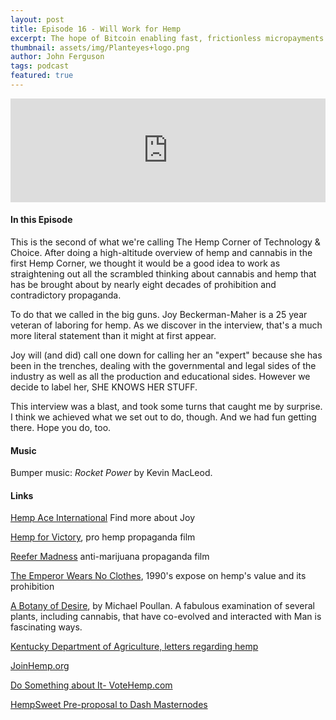 ```yaml
---
layout: post
title: Episode 16 - Will Work for Hemp
excerpt: The hope of Bitcoin enabling fast, frictionless micropayments is one of the promises of the technology that has excited us all. But it's been a long time coming and, especially in Bitcoin, it has seemed a long way off. 
thumbnail: assets/img/Planteyes+logo.png
author: John Ferguson
tags: podcast
featured: true
---
```

<iframe width="100%" height="166" scrolling="no" frameborder="no" src="https://w.soundcloud.com/player/?url=https%3A//api.soundcloud.com/tracks/313522471&amp;color=ff5500&amp;auto_play=false&amp;hide_related=false&amp;show_comments=true&amp;show_user=true&amp;show_reposts=false"></iframe>

#### In this Episode

This is the second of what we're calling The Hemp Corner of Technology & Choice. After doing a high-altitude overview of hemp and cannabis in the first Hemp Corner, we thought it would be a good idea to work as straightening out all the scrambled thinking about cannabis and hemp that has be brought about by nearly eight decades of prohibition and contradictory propaganda. 

To do that we called in the big guns. Joy Beckerman-Maher is a 25 year veteran of laboring for hemp. As we discover in the interview, that's a much more literal statement than it might at first appear.

Joy will (and did) call one down for calling her an "expert" because she has been in the trenches, dealing with the governmental and legal sides of the industry as well as all the production and educational sides. However we decide to label her, SHE KNOWS HER STUFF. 

This interview was a blast, and took some turns that caught me by surprise. I think we achieved what we set out to do, though. And we had fun getting there. Hope you do, too.

#### Music

Bumper music: *Rocket Power* by Kevin MacLeod.

#### Links


[Hemp Ace International](https://www.hempace.com) Find more about Joy

[Hemp for Victory](https://www.youtube.com/watch?v=UsqZY5ETGn0&t=1135s), pro hemp propaganda film

[Reefer Madness](https://www.youtube.com/watch?v=vluZsQ1lTOE) anti-marijuana propaganda film

[The Emperor Wears No Clothes](https://www.amazon.com/s/ref=nb_sb_ss_i_4_15?url=search-alias%3Daps&field-keywords=the+emperor+wears+no+clothes+by+jack+herer&sprefix=the+emperor+wea%2Caps%2C674&crid=U6FCNWYM2YLT), 1990's expose on hemp's value and its prohibition

[A Botany of Desire](https://www.amazon.com/s/ref=nb_sb_ss_c_1_9?url=search-alias%3Daps&field-keywords=botany+of+desire&sprefix=botany+of%2Caps%2C375&crid=20RTZVSCYTV7Y&rh=i%3Aaps%2Ck%3Abotany+of+desire), by Michael Poullan. A fabulous examination of several plants, including cannabis, that have co-evolved and interacted with Man is fascinating ways.

[Kentucky Department of Agriculture, letters regarding hemp](http://www.kyagr.com/search.html?q=letters+about+hemp)

[JoinHemp.org](https://thehia.org/join-us)

[Do Something about It- VoteHemp.com](votehemp.com)

[HempSweet Pre-proposal to Dash Masternodes](http://bit.ly/DashMNproposal)
